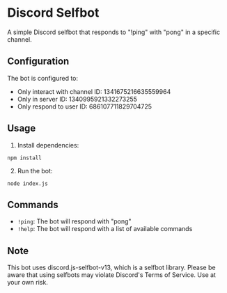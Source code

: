 # Discord Selfbot

A simple Discord selfbot that responds to "!ping" with "pong" in a specific channel.

## Configuration

The bot is configured to:
- Only interact with channel ID: 1341675216635559964
- Only in server ID: 1340995921332273255
- Only respond to user ID: 686107711829704725

## Usage

1. Install dependencies:
```
npm install
```

2. Run the bot:
```
node index.js
```

## Commands

- `!ping`: The bot will respond with "pong"
- `!help`: The bot will respond with a list of available commands

## Note

This bot uses discord.js-selfbot-v13, which is a selfbot library. Please be aware that using selfbots may violate Discord's Terms of Service. Use at your own risk.